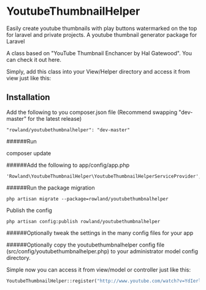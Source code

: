 YoutubeThumbnailHelper
======================

Easily create youtube thumbnails with play buttons watermarked on the top for laravel and private projects. A youtube thumbnail generator package for Laravel

A class based on "YouTube Thumbnail Enchancer by Hal Gatewood". You can check it out here.

Simply, add this class into your View/Helper directory and access it from view just like this:

Installation
------------
Add the following to you composer.json file (Recommend swapping "dev-master" for the latest release)
```
"rowland/youtubethumbnalhelper": "dev-master"
```

######Run

composer update

######Add the following to app/config/app.php
```
'Rowland\YoutubeThumbnailHelper\YoutubeThumbnailHelperServiceProvider',
```

######Run the package migration
```
php artisan migrate --package=rowland/youtubethumbnalhelper
```

Publish the config
```
php artisan config:publish rowland/youtubethumbnalhelper
```

######Optionally tweak the settings in the many config files for your app

######Optionally copy the youtubethumbnalhelper config file (src/config/youtubethumbnalhelper.php) to your administrator model config directory.

Simple now you can access it from view/model or controller just like this:
```php
YoutubeThumbnailHelper::register("http://www.youtube.com/watch?v=YdIerlxIcHO")->create_image()
